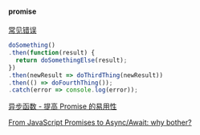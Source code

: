 #### promise

[常见错误]([https://developer.mozilla.org/zh-CN/docs/Web/JavaScript/Guide/Using_promises#%E5%B8%B8%E8%A7%81%E9%94%99%E8%AF%AF](https://developer.mozilla.org/zh-CN/docs/Web/JavaScript/Guide/Using_promises#常见错误))

```js
doSomething()
.then(function(result) {
  return doSomethingElse(result);
})
.then(newResult => doThirdThing(newResult))
.then(() => doFourthThing());
.catch(error => console.log(error));
```

[异步函数 - 提高 Promise 的易用性](<https://developers.google.com/web/fundamentals/primers/async-functions>)

[From JavaScript Promises to Async/Await: why bother?](<https://blog.pusher.com/promises-async-await/>)

